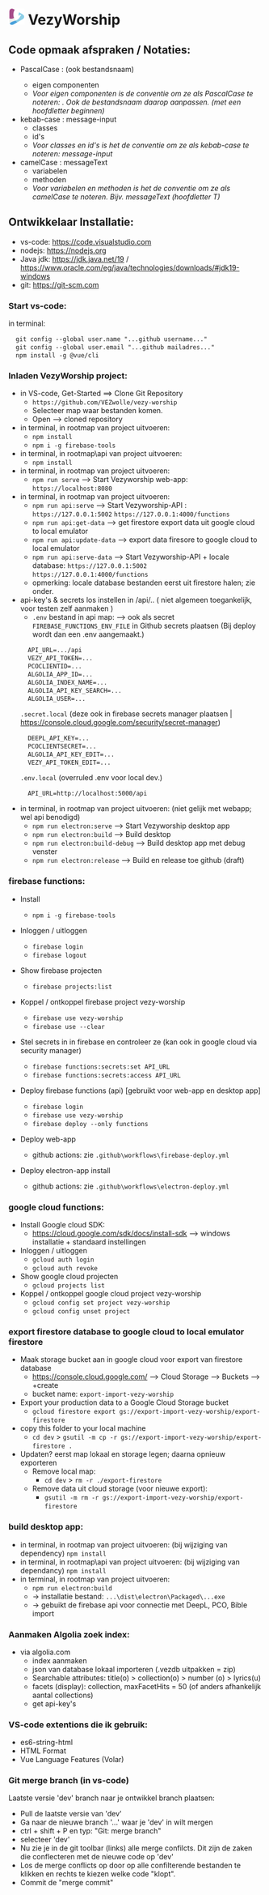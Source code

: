 # ![VezyWorship](/public/icons/favicon-32x32.png) VezyWorship

## Code opmaak afspraken / Notaties:
- PascalCase : <MessageControl /> (ook bestandsnaam)
  - eigen componenten
  - _Voor eigen componenten is de conventie om ze als PascalCase te noteren: <MessageControl />. Ook de bestandsnaam daarop aanpassen. (met een hoofdletter beginnen)_
- kebab-case : message-input
  - classes
  - id's
  - _Voor classes en id's is het de conventie om ze als kebab-case te noteren: message-input_
- camelCase : messageText
  - variabelen
  - methoden
  - _Voor variabelen en methoden is het de conventie om ze als camelCase te noteren. Bijv. messageText (hoofdletter T)_

## Ontwikkelaar Installatie:
- vs-code: https://code.visualstudio.com
- nodejs: https://nodejs.org
- Java jdk: https://jdk.java.net/19 / https://www.oracle.com/eg/java/technologies/downloads/#jdk19-windows
- git: https://git-scm.com

### Start vs-code:
in terminal:
```
  git config --global user.name "...github username..."
  git config --global user.email "...github mailadres..."
  npm install -g @vue/cli
```
### Inladen VezyWorship project:
- in VS-code, Get-Started ==> Clone Git Repository
  - `https://github.com/VEZwolle/vezy-worship`
  - Selecteer map waar bestanden komen.
  - Open --> cloned repository
- in terminal, in rootmap van project uitvoeren:
  - `npm install`
  - `npm i -g firebase-tools`
- in terminal, in rootmap\api van project uitvoeren:
  - `npm install`
- in terminal, in rootmap van project uitvoeren: 
  - `npm run serve`   --> Start Vezyworship web-app: `https://localhost:8080`
- in terminal, in rootmap van project uitvoeren: 
  - `npm run api:serve`   --> Start Vezyworship-API : `https://127.0.0.1:5002` `https://127.0.0.1:4000/functions`
  - `npm run api:get-data`  --> get firestore export data uit google cloud to local emulator
  - `npm run api:update-data` --> export data firesore to google cloud to local emulator
  - `npm run api:serve-data`   --> Start Vezyworship-API + locale database: `https://127.0.0.1:5002` `https://127.0.0.1:4000/functions`
  - opmerking: locale database bestanden eerst uit firestore halen; zie onder.
- api-key's & secrets los instellen in /api/.. ( niet algemeen toegankelijk, voor testen zelf aanmaken )
  - `.env` bestand in api map: --> ook als secret `FIREBASE_FUNCTIONS_ENV_FILE` in Github secrets plaatsen (Bij deploy wordt dan een .env aangemaakt.)
  ```
    API_URL=.../api
    VEZY_API_TOKEN=...
    PCOCLIENTID=...
    ALGOLIA_APP_ID=...
    ALGOLIA_INDEX_NAME=...
    ALGOLIA_API_KEY_SEARCH=...
    ALGOLIA_USER=...
  ```
  `.secret.local` (deze ook in firebase secrets manager plaatsen | https://console.cloud.google.com/security/secret-manager)
  ```
    DEEPL_API_KEY=...
    PCOCLIENTSECRET=...
    ALGOLIA_API_KEY_EDIT=...
    VEZY_API_TOKEN_EDIT=...
  ```  
  `.env.local` (overruled .env voor local dev.)
  ```
    API_URL=http://localhost:5000/api
  ```
- in terminal, in rootmap van project uitvoeren: (niet gelijk met webapp; wel api benodigd)
  - `npm run electron:serve` --> Start Vezyworship desktop app
  - `npm run electron:build` --> Build desktop
  - `npm run electron:build-debug` --> Build desktop app met debug venster
  - `npm run electron:release` --> Build en release toe github (draft)
### firebase functions:
- Install
  - `npm i -g firebase-tools`
- Inloggen / uitloggen
  - `firebase login` 
  - `firebase logout`
- Show firebase projecten
  - `firebase projects:list`
- Koppel / ontkoppel firebase project vezy-worship
  - `firebase use vezy-worship`
  - `firebase use --clear`

- Stel secrets in in firebase en controleer ze (kan ook in google cloud via security manager)
  - `firebase functions:secrets:set API_URL`
  - `firebase functions:secrets:access API_URL`
- Deploy firebase functions (api) [gebruikt voor web-app en desktop app]
  - `firebase login` 
  - `firebase use vezy-worship`
  - `firebase deploy --only functions`
- Deploy web-app
  - github actions: zie `.github\workflows\firebase-deploy.yml`
- Deploy electron-app install
  - github actions: zie `.github\workflows\electron-deploy.yml`
### google cloud functions:
- Install Google cloud SDK: 
  - https://cloud.google.com/sdk/docs/install-sdk --> windows installatie + standaard instellingen
- Inloggen / uitloggen
  - `gcloud auth login` 
  - `gcloud auth revoke`
- Show google cloud projecten
  - `gcloud projects list`
- Koppel / ontkoppel google cloud project vezy-worship
  - `gcloud config set project vezy-worship`
  - `gcloud config unset project`
### export firestore database to google cloud to local emulator firestore
- Maak storage bucket aan in google cloud voor export van firestore database
  - https://console.cloud.google.com/ --> Cloud Storage --> Buckets --> +create
  - bucket name: `export-import-vezy-worship`
- Export your production data to a Google Cloud Storage bucket
  - `gcloud firestore export gs://export-import-vezy-worship/export-firestore`
- copy this folder to your local machine
  - `cd dev` > `gsutil -m cp -r gs://export-import-vezy-worship/export-firestore .`
- Updaten? eerst map lokaal en storage legen; daarna opnieuw exporteren
  - Remove local map:
    - `cd dev` > `rm -r ./export-firestore`
  - Remove data uit cloud storage (voor nieuwe export):
    - `gsutil -m rm -r gs://export-import-vezy-worship/export-firestore`

### build desktop app:
- in terminal, in rootmap van project uitvoeren: (bij wijziging van dependency)
    `npm install`
- in terminal, in rootmap\api van project uitvoeren: (bij wijziging van dependancy)
    `npm install`
- in terminal, in rootmap van project uitvoeren: 
    - `npm run electron:build`
    - -> installatie bestand: `...\dist\electron\Packaged\...exe`
    - -> gebuikt de firebase api voor connectie met DeepL, PCO, Bible import

### Aanmaken Algolia zoek index:
- via algolia.com
  - index aanmaken
  - json van database lokaal importeren (.vezdb uitpakken = zip)
  - Searchable attributes: title(o) > collection(o) > number (o) > lyrics(u)
  - facets (display): collection, maxFacetHits = 50 (of anders afhankelijk aantal collections)
  - get api-key's

### VS-code extentions die ik gebruik:
- es6-string-html
- HTML Format
- Vue Language Features (Volar)

### Git merge branch (in vs-code)
Laatste versie 'dev' branch naar je ontwikkel branch plaatsen:
- Pull de laatste versie van 'dev'
- Ga naar de nieuwe branch '...' waar je 'dev' in wilt mergen
- ctrl + shift + P en typ: "Git: merge branch"
- selecteer 'dev'
- Nu zie je in de git toolbar (links) alle merge confilcts. Dit zijn de zaken die conflecteren met de nieuwe code op 'dev'
- Los de merge conflicts op door op alle confilterende bestanden te klikken en rechts te kiezen welke code "klopt".
- Commit de "merge commit"
